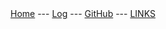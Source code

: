 <br><br>
[Home](https://raniaarn.github.io/os222/) ---
[Log](https://raniaarn.github.io/os222/TXT/mylog.txt) ---
[GitHub](https://github.com/Raniaarn/) ---
[LINKS](https://unknown.com)
<br>

